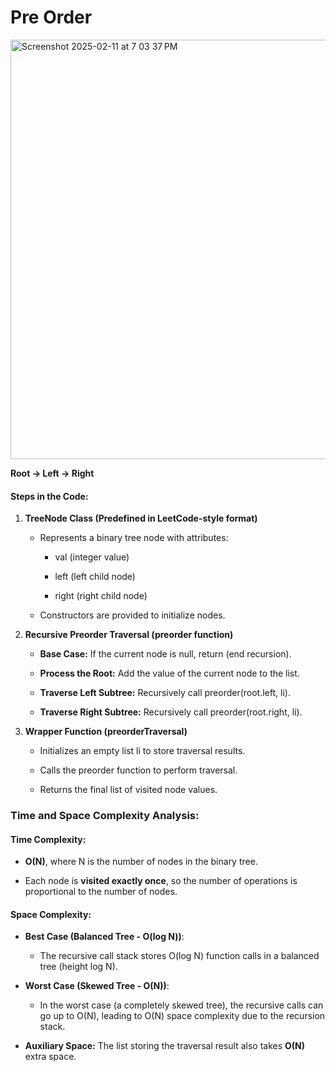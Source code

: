 
# Pre Order

<img width="671" alt="Screenshot 2025-02-11 at 7 03 37 PM" src="https://github.com/user-attachments/assets/2000094e-d708-45a5-b1cf-74bd1c7b4de8" />

**Root → Left → Right**

#### **Steps in the Code:**

1.  **TreeNode Class (Predefined in LeetCode-style format)**
    
    *   Represents a binary tree node with attributes:
        
        *   val (integer value)
            
        *   left (left child node)
            
        *   right (right child node)
            
    *   Constructors are provided to initialize nodes.
        
2.  **Recursive Preorder Traversal (preorder function)**
    
    *   **Base Case:** If the current node is null, return (end recursion).
        
    *   **Process the Root:** Add the value of the current node to the list.
        
    *   **Traverse Left Subtree:** Recursively call preorder(root.left, li).
        
    *   **Traverse Right Subtree:** Recursively call preorder(root.right, li).
        
3.  **Wrapper Function (preorderTraversal)**
    
    *   Initializes an empty list li to store traversal results.
        
    *   Calls the preorder function to perform traversal.
        
    *   Returns the final list of visited node values.
        

### **Time and Space Complexity Analysis:**

#### **Time Complexity:**

*   **O(N)**, where N is the number of nodes in the binary tree.
    
*   Each node is **visited exactly once**, so the number of operations is proportional to the number of nodes.
    

#### **Space Complexity:**

*   **Best Case (Balanced Tree - O(log N))**:
    
    *   The recursive call stack stores O(log N) function calls in a balanced tree (height log N).
        
*   **Worst Case (Skewed Tree - O(N))**:
    
    *   In the worst case (a completely skewed tree), the recursive calls can go up to O(N), leading to O(N) space complexity due to the recursion stack.
        
*   **Auxiliary Space:** The list storing the traversal result also takes **O(N)** extra space.
